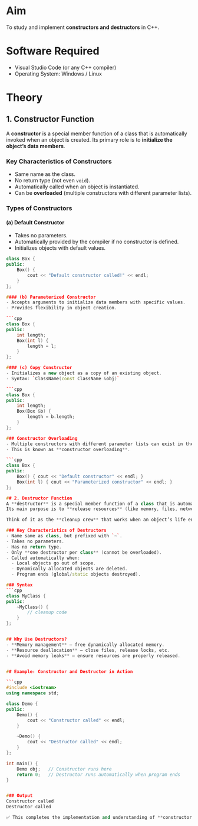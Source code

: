 # Aim  
To study and implement **constructors and destructors** in C++.  

# Software Required  
- Visual Studio Code (or any C++ compiler)  
- Operating System: Windows / Linux  

# Theory  

## 1. Constructor Function  
A **constructor** is a special member function of a class that is automatically invoked when an object is created. Its primary role is to **initialize the object’s data members**.  

### Key Characteristics of Constructors  
- Same name as the class.  
- No return type (not even `void`).  
- Automatically called when an object is instantiated.  
- Can be **overloaded** (multiple constructors with different parameter lists).  

### Types of Constructors  

#### (a) Default Constructor  
- Takes no parameters.  
- Automatically provided by the compiler if no constructor is defined.  
- Initializes objects with default values.  

```cpp
class Box {
public:
    Box() {
        cout << "Default constructor called!" << endl;
    }
};

#### (b) Parameterized Constructor  
- Accepts arguments to initialize data members with specific values.  
- Provides flexibility in object creation.  

```cpp
class Box {
public:
    int length;
    Box(int l) {
        length = l;
    }
};

#### (c) Copy Constructor  
- Initializes a new object as a copy of an existing object.  
- Syntax: `ClassName(const ClassName &obj)`  

```cpp
class Box {
public:
    int length;
    Box(Box &b) {
        length = b.length;
    }
};

### Constructor Overloading  
- Multiple constructors with different parameter lists can exist in the same class.  
- This is known as **constructor overloading**.  

```cpp
class Box {
public:
    Box() { cout << "Default constructor" << endl; }
    Box(int l) { cout << "Parameterized constructor" << endl; }
};

## 2. Destructor Function  
A **destructor** is a special member function of a class that is automatically invoked when an object goes out of scope or is deleted.  
Its main purpose is to **release resources** (like memory, files, network connections).  

Think of it as the **cleanup crew** that works when an object’s life ends.  

### Key Characteristics of Destructors  
- Name same as class, but prefixed with `~`.  
- Takes no parameters.  
- Has no return type.  
- Only **one destructor per class** (cannot be overloaded).  
- Called automatically when:  
  - Local objects go out of scope.  
  - Dynamically allocated objects are deleted.  
  - Program ends (global/static objects destroyed).  

### Syntax  
```cpp
class MyClass {
public:
    ~MyClass() {
        // cleanup code
    }
};


## Why Use Destructors?  
- **Memory management** – free dynamically allocated memory.  
- **Resource deallocation** – close files, release locks, etc.  
- **Avoid memory leaks** – ensure resources are properly released.  


## Example: Constructor and Destructor in Action  

```cpp
#include <iostream>
using namespace std;

class Demo {
public:
    Demo() {
        cout << "Constructor called" << endl;
    }

    ~Demo() {
        cout << "Destructor called" << endl;
    }
};

int main() {
    Demo obj;   // Constructor runs here
    return 0;   // Destructor runs automatically when program ends
}


### Output  
Constructor called
Destructor called

✅ This completes the implementation and understanding of **constructors and destructors in C++**.  


